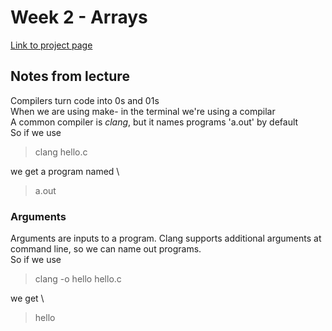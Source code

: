 # Week 2 - Arrays

[Link to project page](https://cs50.harvard.edu/x/2025/psets/2/)

## Notes from lecture

Compilers turn code into 0s and 01s \
When we are using make- in the terminal we're using a compilar \
A common compiler is _clang_, but it names programs 'a.out' by default \
So if we use
> clang hello.c

we get a program named \
> a.out 

### Arguments
Arguments are inputs to a program. Clang supports additional arguments at command line, so we can name out programs. \
So if we use
> clang -o hello hello.c

we get \
> hello 
